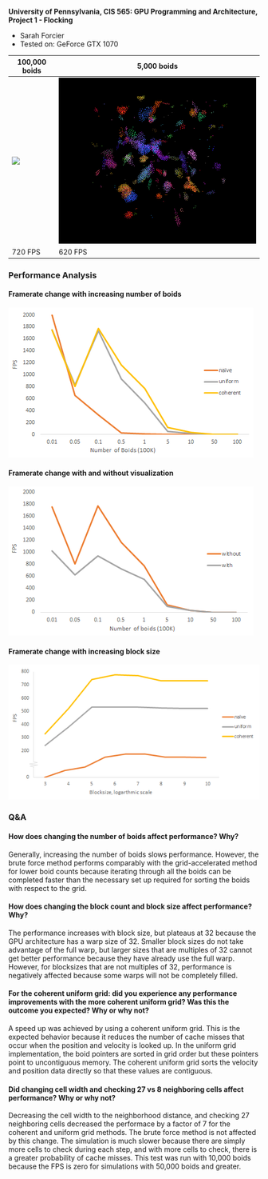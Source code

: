**University of Pennsylvania, CIS 565: GPU Programming and Architecture,
Project 1 - Flocking**

* Sarah Forcier
* Tested on: GeForce GTX 1070

| 100,000 boids | 5,000 boids | 
| ------------- | ----------- |
| ![](flocking.gif) | ![](flocking1.gif) |
| 720 FPS | 620 FPS |

### Performance Analysis

#### Framerate change with increasing number of boids
![](typecomparison.png)

#### Framerate change with and without visualization
![](visualization.png)

#### Framerate change with increasing block size
![](blocksize.png)

### Q&A

#### How does changing the number of boids affect performance? Why?
Generally, increasing the number of boids slows performance. However, the brute force method performs comparably with the grid-accelerated method for lower boid counts because iterating through all the boids can be completed faster than the necessary set up required for sorting the boids with respect to the grid.

#### How does changing the block count and block size affect performance? Why?
The performance increases with block size, but plateaus at 32 because the GPU architecture has a warp size of 32. Smaller block sizes do not take advantage of the full warp, but larger sizes that are multiples of 32 cannot get better performance because they have already use the full warp. However, for blocksizes that are not multiples of 32, performance is negatively affected because some warps will not be completely filled. 

#### For the coherent uniform grid: did you experience any performance improvements with the more coherent uniform grid? Was this the outcome you expected? Why or why not?
A speed up was achieved by using a coherent uniform grid. This is the expected behavior because it reduces the number of cache misses that occur when the position and velocity is looked up. In the uniform grid implementation, the boid pointers are sorted in grid order but these pointers point to uncontiguous memory. The coherent uniform grid sorts the velocity and position data directly so that these values are contiguous.  

#### Did changing cell width and checking 27 vs 8 neighboring cells affect performance? Why or why not?
Decreasing the cell width to the neighborhood distance, and checking 27 neighboring cells decreased the performace by a factor of 7 for the coherent and uniform grid methods. The brute force method is not affected by this change. The simulation is much slower because there are simply more cells to check during each step, and with more cells to check, there is a greater probability of cache misses. This test was run with 10,000 boids because the FPS is zero for simulations with 50,000 boids and greater.   